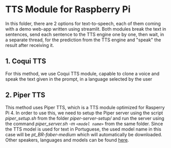 # TTS Module for Raspberry Pi

In this folder, there are 2 options for text-to-speech, each of them coming with a demo web-app written using streamlit. Both modules break the text in sentences, send each sentence to the TTS engine one by one, then wait, in a separate thread, for the prediction from the TTS engine and "speak" the result after receiving it.

## 1. Coqui TTS

For this method, we use Coqui TTS module, capable to clone a voice and speak the text given in the prompt, in a language selected by the user

## 2. Piper TTS

This method uses Piper TTS, which is a TTS module optimized for Rasperry Pi 4. In order to use this, we need to setup the Piper server using the script *piper_setup.sh* from the folder *piper-server-setup/* and run the server using the command  *piper_server.sh -m `<model name>`* from the same folder. Since the TTS model is used for text in Portuguese, the used model name in this case will be *pt_BR-faber-medium* which will automatically be downloaded. Other speakers, languages and models can be found [here](https://huggingface.co/rhasspy/piper-voices/tree/main).

